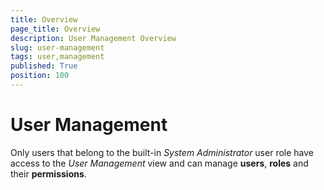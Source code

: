 ```yaml
---
title: Overview
page_title: Overview
description: User Management Overview
slug: user-management
tags: user,management
published: True
position: 100
---
```


# User Management



Only users that belong to the built-in *System Administrator* user role have access to the *User Management* view and can manage **users**, **roles** and their **permissions**.